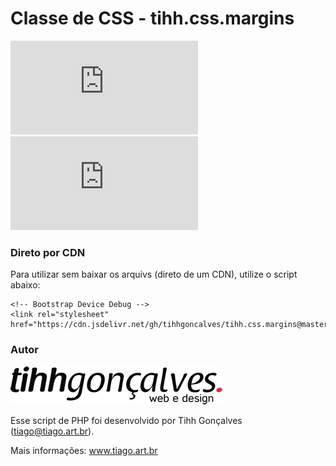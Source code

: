 # Classe de CSS - tihh.css.margins



[![Versão](http://app.tiago.art.br/flags/version.php?path=tihhgoncalves/tihh.css.margins)](#)
[![Size](http://app.tiago.art.br/flags/size.php?path=tihhgoncalves/tihh.css.margins)](#)

### Direto por CDN

Para utilizar sem baixar os arquivs (direto de um CDN), utilize o script abaixo:


    <!-- Bootstrap Device Debug -->
    <link rel="stylesheet" href="https://cdn.jsdelivr.net/gh/tihhgoncalves/tihh.css.margins@master/dist/margins.css">




### Autor
![logo](https://raw.githubusercontent.com/tihhgoncalves/tihh.php.obj.db.mysql/master/logo.png)


Esse script de PHP foi desenvolvido por Tihh Gonçalves (tiago@tiago.art.br). 

Mais informações: www.tiago.art.br
